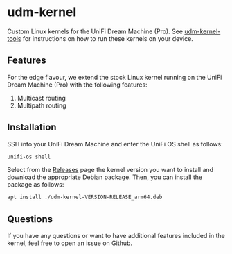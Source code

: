 # udm-kernel
Custom Linux kernels for the UniFi Dream Machine (Pro). See [udm-kernel-tools](https://github.com/fabianishere/udm-kernel-tools)
for instructions on how to run these kernels on your device.

## Features
For the edge flavour, we extend the stock Linux kernel running on the UniFi 
Dream Machine (Pro) with the following features:

1. Multicast routing
2. Multipath routing

## Installation
SSH into your UniFi Dream Machine and enter the UniFi OS shell as follows:
```bash
unifi-os shell
```

Select from the [Releases](https://github.com/fabianishere/udm-kernel/releases) page the kernel version
you want to install and download the appropriate Debian package. Then,
you can install the package as follows:

```sh
apt install ./udm-kernel-VERSION-RELEASE_arm64.deb
```

## Questions
If you have any questions or want to have additional features included in the
kernel, feel free to open an issue on Github.
